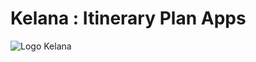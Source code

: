 # Kelana : Itinerary Plan Apps
![Logo Kelana](https://github.com/user-attachments/assets/9e38a655-e86e-40e2-bd26-6e4463b555ad) 
